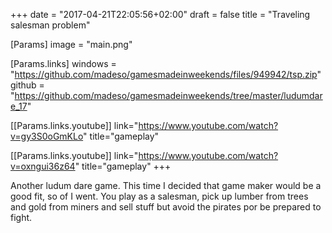 +++
date = "2017-04-21T22:05:56+02:00"
draft = false
title = "Traveling salesman problem"

[Params]
image = "main.png"

[Params.links]
windows = "https://github.com/madeso/gamesmadeinweekends/files/949942/tsp.zip"
github = "https://github.com/madeso/gamesmadeinweekends/tree/master/ludumdare_17"

[[Params.links.youtube]]
link="https://www.youtube.com/watch?v=gy3S0oGmKLo"
title="gameplay"

[[Params.links.youtube]]
link="https://www.youtube.com/watch?v=oxngui36z64"
title="gameplay"
+++

Another ludum dare game. This time I decided that game maker would be a good fit, so of I went. You play as a salesman, pick up lumber from trees and gold from miners and sell stuff but avoid the pirates por be prepared to fight.

